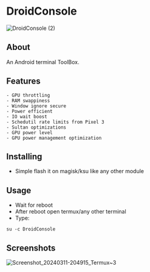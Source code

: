 # DroidConsole
![DroidConsole (2)](https://github.com/NotZeetaa/DroidConsole/assets/67799176/2f34e574-99a4-4d7f-98fa-58f8d324d0f4)


## About
An Android terminal ToolBox.

## Features
```
- GPU throttling
- RAM swappiness
- Window ignore secure
- Power efficient
- IO wait boost
- Schedutil rate limits from Pixel 3
- Sultan optimizations
- GPU power level
- GPU power management optimization
```


## Installing
- Simple flash it on magisk/ksu like any other module

## Usage
- Wait for reboot
- After reboot open termux/any other terminal
- Type:
```
su -c DroidConsole
```

## Screenshots
![Screenshot_20240311-204915_Termux~3](https://github.com/NotZeetaa/DroidConsole/assets/67799176/201f846a-2142-492d-a09c-644ac5317d50)
